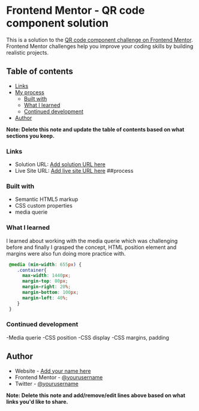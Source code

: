 # Frontend Mentor - QR code component solution

This is a solution to the [QR code component challenge on Frontend Mentor](https://www.frontendmentor.io/challenges/qr-code-component-iux_sIO_H). Frontend Mentor challenges help you improve your coding skills by building realistic projects. 

## Table of contents
- [Links](#links)
- [My process](#my-process)
  - [Built with](#built-with)
  - [What I learned](#what-i-learned)
  - [Continued development](#continued-development)
- [Author](#author)


**Note: Delete this note and update the table of contents based on what sections you keep.**

### Links

- Solution URL: [Add solution URL here](https://your-solution-url.com)
- Live Site URL: [Add live site URL here](https://your-live-site-url.com)
##process
### Built with

- Semantic HTML5 markup
- CSS custom properties
- media querie

### What I learned

I learned about working with the media querie which was challenging before and finally I grasped the concept, HTML position element and margins were also fun doing more practice with.

```css
 @media (min-width: 655px) {
    .container{
      max-width: 1440px;
      margin-top: 80px;
      margin-right: 20%;
      margin-bottom: 100px;
      margin-left: 40%;
    }
 }
```
### Continued development

-Media querie
-CSS position
-CSS display 
-CSS margins, padding 

## Author

- Website - [Add your name here](https://www.your-site.com)
- Frontend Mentor - [@yourusername](https://www.frontendmentor.io/profile/yourusername)
- Twitter - [@yourusername](https://www.twitter.com/yourusername)

**Note: Delete this note and add/remove/edit lines above based on what links you'd like to share.**

